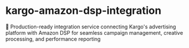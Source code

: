 # kargo-amazon-dsp-integration
🚀 Production-ready integration service connecting Kargo's advertising platform with Amazon DSP for seamless campaign management, creative processing, and performance reporting
